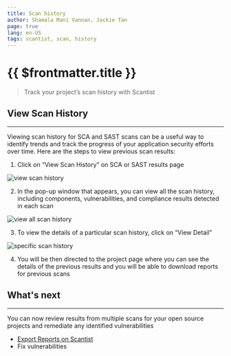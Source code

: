 ```yaml
---
title: Scan history
author: Shamala Mani Vannan, Jackie Tan
page: true
lang: en-US
tags: scantist, scan, history
---
```


<ClientOnly>

# {{ $frontmatter.title }}

> Track your project’s scan history with Scantist 

## View Scan History

<hr class="thick" />

Viewing scan history for SCA and SAST scans can be a useful way to identify trends and track the progress of your application security efforts over time. Here are the steps to view previous scan results:

1. Click on “View Scan History” on SCA or SAST results page

<img src="/images/Scan-History/Scan-History-1.png" alt="view scan history">

2. In the pop-up window that appears, you can view all the scan history, including components, vulnerabilities, and compliance results detected in each scan

<img src="/images/Scan-History/Scan-History-2.png" alt="view all scan history">

3. To view the details of a particular scan history, click on “View Detail” 

<img src="/images/Scan-History/Scan-History-3.png" alt="specific scan history">

4. You will be then directed to the project page where you can see the details of the previous results and you will be able to download reports for previous scans

## What's next

<hr class="thick" />

You can now review results from multiple scans for your open source projects and remediate any identified vulnerabilities

* [Export Reports on Scantist](../SCA/Export-Reports-on-Scantist.md)
* Fix vulnerabilities
</ClientOnly>